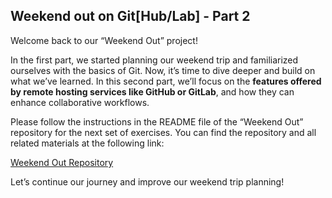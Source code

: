 ## Weekend out on Git[Hub/Lab] - Part 2 <i class="fa-solid fa-person-hiking"></i>

Welcome back to our “Weekend Out” project!

In the first part, we started planning our weekend trip and familiarized ourselves with the basics of Git. 
Now, it’s time to dive deeper and build on what we’ve learned. 
In this second part, we’ll focus on the **features offered by remote hosting services like GitHub or GitLab**, and how they can enhance  collaborative workflows.

Please follow the instructions in the README file of the “Weekend Out” repository for the next set of exercises. 
You can find the repository and all related materials at the following link:

[Weekend Out Repository](https://github.com/t4d-gmbh/Weekend-Out/)

Let’s continue our journey and improve our weekend trip planning!
